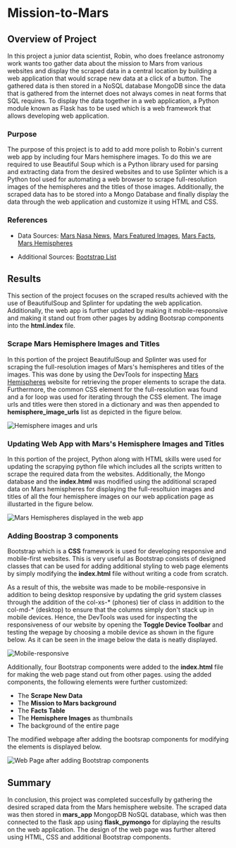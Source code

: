 # Mission-to-Mars

## Overview of Project

In this project a junior data scientist, Robin, who does freelance astronomy work wants too gather data about the mission to Mars from various websites and display the scraped data in a central location by building a web application that would scrape new data at a click of a button. The gathered data is then stored in a NoSQL database MongoDB since the data that is gathered from the internet does not always comes in neat forms that SQL requires. To display the data together in a web application, a Python module known as Flask has to be used which is a web framework that allows developing web application.

### Purpose

The purpose of this project is to add to add more polish to Robin's current web app by including four Mars hemisphere images. To do this we are required to use Beautiful Soup which is a Python library used for parsing and extracting data from the desired websites and to use Splinter which is a Python tool used for automating a web browser to scrape full-resolution images of the hemispheres and the titles of those images. Additionally, the scraped data has to be stored into a Mongo Database and finally display the data through the web application and customize it using HTML and CSS.

### References 

- Data Sources: [Mars Nasa News](https://redplanetscience.com/), [Mars Featured Images](https://spaceimages-mars.com), [Mars Facts](https://galaxyfacts-mars.com), [Mars Hemispheres](https://marshemispheres.com/)

- Additional Sources: [Bootstrap List](https://getbootstrap.com/docs/3.3/css/)


## Results

This section of the project focuses on the scraped results achieved with the use of BeautifulSoup and Splinter for updating the web application. Additionally, the web app is further updated by making it mobile-responsive and making it stand out from other pages by adding Bootsrap components into the **html.index** file.

### Scrape Mars Hemisphere Images and Titles

In this portion of the project BeautifulSoup and Splinter was used for scraping the full-resolution images of Mars's hemispheres and titles of the images. This was done by using the DevTools for inspecting [Mars Hemispheres](https://marshemispheres.com/) website for retrieving the proper elements to scrape the data. Furthermore, the common CSS element for the full-resolution was found and a for loop was used for iterating through the CSS element. The image urls and titles were then stored in a dictionary and was then appended to **hemisphere_image_urls** list as depicted in the figure below.

![Hemisphere images and urls]()

### Updating Web App with Mars's Hemisphere Images and Titles

In this portion of the project, Python along with HTML skills were used for updating the scrapying python file which includes all the scripts written to scrape the required data from the websites. Additionally, the Mongo database and the **index.html** was modified using the additional scraped data on Mars hemispheres for displaying the full-resoltuion images and titles of all the four hemisphere images on our web application page as illustarted in the figure below.

![Mars Hemispheres displayed in the web app]()

### Adding Boostrap 3 components

Bootstrap which is a **CSS** framework is used for developing responsive and mobile-first websites. This is very useful as Bootstrap consists of designed classes that can be used for adding additional styling to web page elements by simply modifying the **index.html** file without writing a code from scratch.

As a result of this, the website was made to be mobile-responsive  in addition to being desktop responsive by updating the grid system classes through the addition of the col-xs-* (phones) tier of class in addition to the col-md-* (desktop) to ensure that the columns simply don't stack up in mobile devices. Hence, the DevTools was used for inspecting the responsiveness of our website by opening the **Toggle Device Toolbar** and testing the wepage by choosing a mobile device as shown in the figure below. As it can be seen in the image below the data is neatly displayed.

![Mobile-responsive]()

Additionally, four Bootstrap components were added to the **index.html** file for making the web page stand out from other pages. using the added components, the following elements were further customized:

- The **Scrape New Data** 
- The **Mission to Mars background**
- The **Facts Table**  
- The **Hemisphere Images** as thumbnails
- The background of the entire page

The modified webpage after adding the bootsrap components for modifying the elements is displayed below.

![Web Page after adding Bootstrap components]()

## Summary 

In conclusion, this project was completed succesfully by gathering the desired scraped data from the Mars hemisphere website. The scraped data was then stored in **mars_app** MongopDB NoSQL database, which was then connected to the flask app using **flask_pymongo** for diplaying the results on the web application. The design of the web page was further altered using HTML, CSS and additional Bootstrap components.